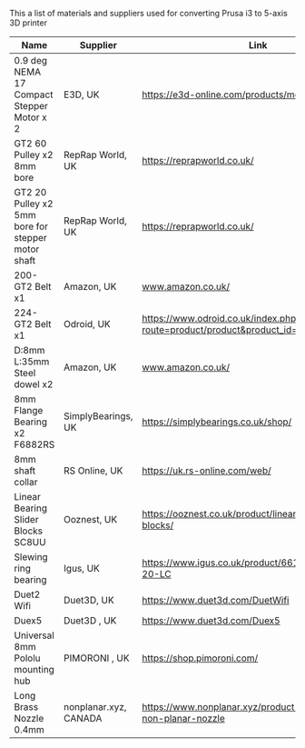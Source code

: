 This a list of materials and suppliers used for converting Prusa i3 to 5-axis 3D printer


| Name  | Supplier | Link |
| ---|--|--|
| 0.9 deg NEMA 17 Compact Stepper Motor x 2 | E3D, UK  | https://e3d-online.com/products/motors |
| GT2 60 Pulley x2 8mm bore  | RepRap World, UK  | https://reprapworld.co.uk/ |
| GT2 20 Pulley x2 5mm bore for stepper motor shaft | RepRap World, UK | https://reprapworld.co.uk/ |
| 200-GT2 Belt x1 | Amazon, UK | www.amazon.co.uk/ |
| 224-GT2 Belt x1 | Odroid, UK | https://www.odroid.co.uk/index.php?route=product/product&product_id=902&search=GT2 |
| D:8mm L:35mm  Steel dowel x2 | Amazon, UK | www.amazon.co.uk/ |
| 8mm Flange Bearing x2 F6882RS | SimplyBearings, UK | https://simplybearings.co.uk/shop/ |
| 8mm shaft collar | RS Online, UK | https://uk.rs-online.com/web/ |
| Linear Bearing Slider Blocks SC8UU | Ooznest, UK | https://ooznest.co.uk/product/linear-bearing-slider-blocks/ |
| Slewing ring bearing | Igus, UK | https://www.igus.co.uk/product/661?artNr=PRT-02-20-LC |
| Duet2 Wifi | Duet3D, UK | https://www.duet3d.com/DuetWifi |
| Duex5 | Duet3D , UK | https://www.duet3d.com/Duex5 |
| Universal 8mm Pololu mounting hub| PIMORONI , UK | https://shop.pimoroni.com/ |
| Long Brass Nozzle 0.4mm | nonplanar.xyz, CANADA | https://www.nonplanar.xyz/product-page/0-4mm-non-planar-nozzle |
